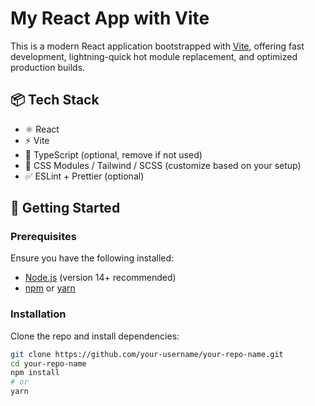 # My React App with Vite

This is a modern React application bootstrapped with [Vite](https://vitejs.dev/), offering fast development, lightning-quick hot module replacement, and optimized production builds.

## 📦 Tech Stack

- ⚛️ React
- ⚡ Vite
- 📝 TypeScript (optional, remove if not used)
- 🎨 CSS Modules / Tailwind / SCSS (customize based on your setup)
- ✅ ESLint + Prettier (optional)

## 🚀 Getting Started

### Prerequisites

Ensure you have the following installed:

- [Node.js](https://nodejs.org/) (version 14+ recommended)
- [npm](https://www.npmjs.com/) or [yarn](https://yarnpkg.com/)

### Installation

Clone the repo and install dependencies:

```bash
git clone https://github.com/your-username/your-repo-name.git
cd your-repo-name
npm install
# or
yarn